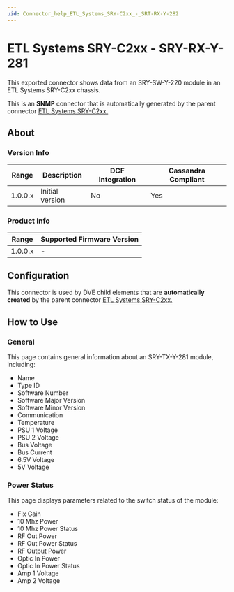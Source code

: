 ```yaml
---
uid: Connector_help_ETL_Systems_SRY-C2xx_-_SRT-RX-Y-282
---
```


# ETL Systems SRY-C2xx - SRY-RX-Y-281

This exported connector shows data from an SRY-SW-Y-220 module in an ETL Systems SRY-C2xx chassis.

This is an **SNMP** connector that is automatically generated by the parent connector [ETL Systems SRY-C2xx.](xref:Connector_help_ETL_Systems_SRY-C2xx)

## About

### Version Info

| Range | Description | DCF Integration | Cassandra Compliant |
|------------------|-----------------|---------------------|-------------------------|
| 1.0.0.x          | Initial version | No                  | Yes                     |

### Product Info

| Range | Supported Firmware Version |
|------------------|-----------------------------|
| 1.0.0.x          | -                           |

## Configuration

This connector is used by DVE child elements that are **automatically created** by the parent connector [ETL Systems SRY-C2xx.](xref:Connector_help_ETL_Systems_SRY-C2xx)

## How to Use

### General

This page contains general information about an SRY-TX-Y-281 module, including:

- Name
- Type ID
- Software Number
- Software Major Version
- Software Minor Version
- Communication
- Temperature
- PSU 1 Voltage
- PSU 2 Voltage
- Bus Voltage
- Bus Current
- 6.5V Voltage
- 5V Voltage

### Power Status

This page displays parameters related to the switch status of the module:

- Fix Gain
- 10 Mhz Power
- 10 Mhz Power Status
- RF Out Power
- RF Out Power Status
- RF Output Power
- Optic In Power
- Optic In Power Status
- Amp 1 Voltage
- Amp 2 Voltage
